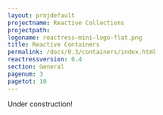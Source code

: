```yaml
---
layout: projdefault
projectname: Reactive Collections
projectpath: 
logoname: reactress-mini-logo-flat.png
title: Reactive Containers
permalink: /docs/0.3/containers/index.html
reactressversion: 0.4
section: General
pagenum: 3
pagetot: 10
---
```



Under construction!

